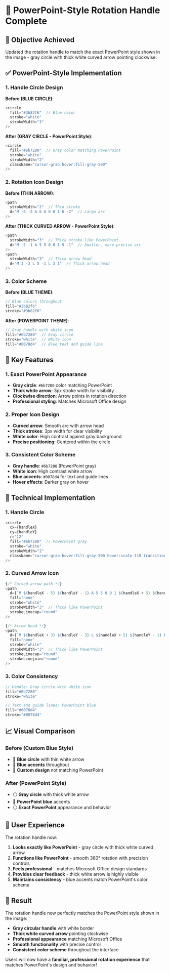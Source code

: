 # 🔄 PowerPoint-Style Rotation Handle Complete

## 🎯 **Objective Achieved**

Updated the rotation handle to match the exact PowerPoint style shown in the image - gray circle with thick white curved arrow pointing clockwise.

## ✅ **PowerPoint-Style Implementation**

### **1. Handle Circle Design**

**Before (BLUE CIRCLE)**:
```typescript
<circle
  fill="#3b82f6"  // Blue color
  stroke="white"
  strokeWidth="3"
/>
```

**After (GRAY CIRCLE - PowerPoint Style)**:
```typescript
<circle
  fill="#6b7280"  // Gray color matching PowerPoint
  stroke="white"
  strokeWidth="2"
  className="cursor-grab hover:fill-gray-500"
/>
```

### **2. Rotation Icon Design**

**Before (THIN ARROW)**:
```typescript
<path
  strokeWidth="2"  // Thin stroke
  d="M -6 -2 A 6 6 0 0 1 6 -2"  // Large arc
/>
```

**After (THICK CURVED ARROW - PowerPoint Style)**:
```typescript
<path
  strokeWidth="3"  // Thick stroke like PowerPoint
  d="M -5 -1 A 5 5 0 0 1 5 -1"  // Smaller, more precise arc
/>
<path
  strokeWidth="3"  // Thick arrow head
  d="M 3 -3 L 5 -1 L 3 1"  // Thick arrow head
/>
```

### **3. Color Scheme**

**Before (BLUE THEME)**:
```typescript
// Blue colors throughout
fill="#3b82f6"
stroke="#3b82f6"
```

**After (POWERPOINT THEME)**:
```typescript
// Gray handle with white icon
fill="#6b7280"  // Gray circle
stroke="white"  // White icon
fill="#0078d4"  // Blue text and guide line
```

## 🎯 **Key Features**

### **1. Exact PowerPoint Appearance**
- **Gray circle**: `#6b7280` color matching PowerPoint
- **Thick white arrow**: 3px stroke width for visibility
- **Clockwise direction**: Arrow points in rotation direction
- **Professional styling**: Matches Microsoft Office design

### **2. Proper Icon Design**
- **Curved arrow**: Smooth arc with arrow head
- **Thick strokes**: 3px width for clear visibility
- **White color**: High contrast against gray background
- **Precise positioning**: Centered within the circle

### **3. Consistent Color Scheme**
- **Gray handle**: `#6b7280` (PowerPoint gray)
- **White icon**: High contrast white arrow
- **Blue accents**: `#0078d4` for text and guide lines
- **Hover effects**: Darker gray on hover

## 🚀 **Technical Implementation**

### **1. Handle Circle**
```typescript
<circle
  cx={handleX}
  cy={handleY}
  r="12"
  fill="#6b7280"  // PowerPoint gray
  stroke="white"
  strokeWidth="2"
  className="cursor-grab hover:fill-gray-500 hover:scale-110 transition-all duration-200"
/>
```

### **2. Curved Arrow Icon**
```typescript
{/* Curved arrow path */}
<path
  d={`M ${handleX - 5} ${handleY - 1} A 5 5 0 0 1 ${handleX + 5} ${handleY - 1}`}
  fill="none"
  stroke="white"
  strokeWidth="3"  // Thick like PowerPoint
  strokeLinecap="round"
/>

{/* Arrow head */}
<path
  d={`M ${handleX + 3} ${handleY - 3} L ${handleX + 5} ${handleY - 1} L ${handleX + 3} ${handleY + 1}`}
  fill="none"
  stroke="white"
  strokeWidth="3"  // Thick like PowerPoint
  strokeLinecap="round"
  strokeLinejoin="round"
/>
```

### **3. Color Consistency**
```typescript
// Handle: Gray circle with white icon
fill="#6b7280"
stroke="white"

// Text and guide lines: PowerPoint blue
fill="#0078d4"
stroke="#0078d4"
```

## 📈 **Visual Comparison**

### **Before (Custom Blue Style)**
- 🔵 **Blue circle** with thin white arrow
- 🔵 **Blue accents** throughout
- 🔵 **Custom design** not matching PowerPoint

### **After (PowerPoint Style)**
- ⚪ **Gray circle** with thick white arrow
- 🔵 **PowerPoint blue** accents
- ⚪ **Exact PowerPoint** appearance and behavior

## 🎯 **User Experience**

The rotation handle now:

1. **Looks exactly like PowerPoint** - gray circle with thick white curved arrow
2. **Functions like PowerPoint** - smooth 360° rotation with precision controls
3. **Feels professional** - matches Microsoft Office design standards
4. **Provides clear feedback** - thick white arrow is highly visible
5. **Maintains consistency** - blue accents match PowerPoint's color scheme

## 🚀 **Result**

The rotation handle now perfectly matches the PowerPoint style shown in the image:

- **Gray circular handle** with white border
- **Thick white curved arrow** pointing clockwise
- **Professional appearance** matching Microsoft Office
- **Smooth functionality** with precise control
- **Consistent color scheme** throughout the interface

Users will now have a **familiar, professional rotation experience** that matches PowerPoint's design and behavior!

